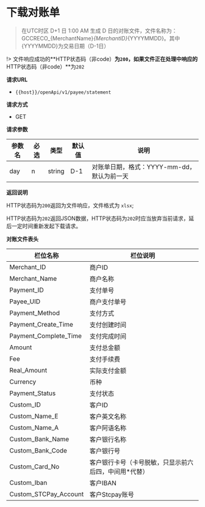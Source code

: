 # 下载对账单

> 在UTC时区 D+1 日 1:00 AM 生成 D 日的对账文件，文件名称为：GCCRECO_{MerchantName}_{MerchantID}_{YYYYMMDD}。其中{YYYYMMDD}为交易日期（D-1日）

!> 文件响应成功的**HTTP状态码（非code）**为`200`，如果文件正在处理中响应的**HTTP状态码（非code）**为`202`

**请求URL**

- `{{host}}/openApi/v1/payee/statement`


**请求方式**

- GET

**请求参数**


| 参数名      | 必选 | 类型   | 默认值 | 说明                   |
| ----------- | ---- | ------ | ------ | ------------------ |
| day   | n    | string  | D-1      | 对账单日期，格式：YYYY-mm-dd，默认为前一天 |

**返回说明**

HTTP状态码为`200`返回为文件响应，文件格式为 `xlsx`;

HTTP状态码为`202`返回JSON数据，HTTP状态码为`202`时应当放弃当前请求，延后一定时间重新发起下载请求。

**对账文件表头**

| 栏位名称              | 栏位说明       |
| --------------------- | -------------- |
| Merchant_ID           | 商户ID         |
| Merchant_Name         | 商户名称       |
| Payment_ID            | 支付单号       |
| Payee_UID             | 商户支付单号   |
| Payment_Method        | 支付方式       |
| Payment_Create_Time   | 支付创建时间   |
| Payment_Complete_Time | 支付完成时间   |
| Amount                | 支付总金额     |
| Fee                   | 支付手续费     |
| Real_Amount           | 实际支付金额   |
| Currency              | 币种           |
| Payment_Status        | 支付状态       |
| Custom_ID             | 客户ID         |
| Custom_Name_E         | 客户英文名称   |
| Custom_Name_A         | 客户阿语名称   |
| Custom_Bank_Name      | 客户银行名称   |
| Custom_Bank_Code      | 客户银行号     |
| Custom_Card_No        | 客户银行卡号（卡号脱敏，只显示前六后四，中间用*代替）     |
| Custom_Iban           | 客户IBAN       |
| Custom_STCPay_Account | 客户Stcpay账号 |